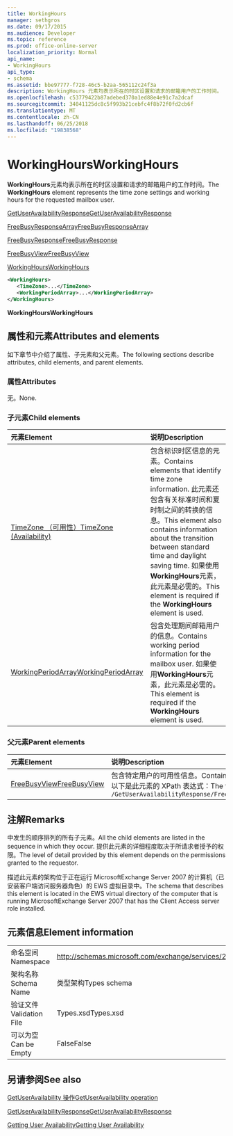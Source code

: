 ```yaml
---
title: WorkingHours
manager: sethgros
ms.date: 09/17/2015
ms.audience: Developer
ms.topic: reference
ms.prod: office-online-server
localization_priority: Normal
api_name:
- WorkingHours
api_type:
- schema
ms.assetid: bbe97777-f728-46c5-b2aa-565112c24f3a
description: WorkingHours 元素均表示所在的时区设置和请求的邮箱用户的工作时间。
ms.openlocfilehash: c53779422b87adebed370a1ed88e4e91c7a2dcaf
ms.sourcegitcommit: 34041125dc8c5f993b21cebfc4f8b72f0fd2cb6f
ms.translationtype: MT
ms.contentlocale: zh-CN
ms.lasthandoff: 06/25/2018
ms.locfileid: "19838568"
---
```

# <a name="workinghours"></a><span data-ttu-id="37f5f-103">WorkingHours</span><span class="sxs-lookup"><span data-stu-id="37f5f-103">WorkingHours</span></span>

<span data-ttu-id="37f5f-104">**WorkingHours**元素均表示所在的时区设置和请求的邮箱用户的工作时间。</span><span class="sxs-lookup"><span data-stu-id="37f5f-104">The **WorkingHours** element represents the time zone settings and working hours for the requested mailbox user.</span></span> 
  
[<span data-ttu-id="37f5f-105">GetUserAvailabilityResponse</span><span class="sxs-lookup"><span data-stu-id="37f5f-105">GetUserAvailabilityResponse</span></span>](getuseravailabilityresponse.md)
  
[<span data-ttu-id="37f5f-106">FreeBusyResponseArray</span><span class="sxs-lookup"><span data-stu-id="37f5f-106">FreeBusyResponseArray</span></span>](freebusyresponsearray.md)
  
[<span data-ttu-id="37f5f-107">FreeBusyResponse</span><span class="sxs-lookup"><span data-stu-id="37f5f-107">FreeBusyResponse</span></span>](freebusyresponse.md)
  
[<span data-ttu-id="37f5f-108">FreeBusyView</span><span class="sxs-lookup"><span data-stu-id="37f5f-108">FreeBusyView</span></span>](freebusyview.md)
  
[<span data-ttu-id="37f5f-109">WorkingHours</span><span class="sxs-lookup"><span data-stu-id="37f5f-109">WorkingHours</span></span>](workinghours-ex15websvcsotherref.md)
  
```xml
<WorkingHours>
   <TimeZone>...</TimeZone>
   <WorkingPeriodArray>...</WorkingPeriodArray>
</WorkingHours>
```

 <span data-ttu-id="37f5f-110">**WorkingHours**</span><span class="sxs-lookup"><span data-stu-id="37f5f-110">**WorkingHours**</span></span>
## <a name="attributes-and-elements"></a><span data-ttu-id="37f5f-111">属性和元素</span><span class="sxs-lookup"><span data-stu-id="37f5f-111">Attributes and elements</span></span>

<span data-ttu-id="37f5f-112">如下章节中介绍了属性、子元素和父元素。</span><span class="sxs-lookup"><span data-stu-id="37f5f-112">The following sections describe attributes, child elements, and parent elements.</span></span>
  
### <a name="attributes"></a><span data-ttu-id="37f5f-113">属性</span><span class="sxs-lookup"><span data-stu-id="37f5f-113">Attributes</span></span>

<span data-ttu-id="37f5f-114">无。</span><span class="sxs-lookup"><span data-stu-id="37f5f-114">None.</span></span>
  
### <a name="child-elements"></a><span data-ttu-id="37f5f-115">子元素</span><span class="sxs-lookup"><span data-stu-id="37f5f-115">Child elements</span></span>

|<span data-ttu-id="37f5f-116">**元素**</span><span class="sxs-lookup"><span data-stu-id="37f5f-116">**Element**</span></span>|<span data-ttu-id="37f5f-117">**说明**</span><span class="sxs-lookup"><span data-stu-id="37f5f-117">**Description**</span></span>|
|:-----|:-----|
|[<span data-ttu-id="37f5f-118">TimeZone （可用性）</span><span class="sxs-lookup"><span data-stu-id="37f5f-118">TimeZone (Availability)</span></span>](timezone-availability.md) <br/> |<span data-ttu-id="37f5f-119">包含标识时区信息的元素。</span><span class="sxs-lookup"><span data-stu-id="37f5f-119">Contains elements that identify time zone information.</span></span> <span data-ttu-id="37f5f-120">此元素还包含有关标准时间和夏时制之间的转换的信息。</span><span class="sxs-lookup"><span data-stu-id="37f5f-120">This element also contains information about the transition between standard time and daylight saving time.</span></span> <span data-ttu-id="37f5f-121">如果使用**WorkingHours**元素，此元素是必需的。</span><span class="sxs-lookup"><span data-stu-id="37f5f-121">This element is required if the **WorkingHours** element is used.</span></span>  <br/> |
|[<span data-ttu-id="37f5f-122">WorkingPeriodArray</span><span class="sxs-lookup"><span data-stu-id="37f5f-122">WorkingPeriodArray</span></span>](workingperiodarray.md) <br/> |<span data-ttu-id="37f5f-123">包含处理期间邮箱用户的信息。</span><span class="sxs-lookup"><span data-stu-id="37f5f-123">Contains working period information for the mailbox user.</span></span> <span data-ttu-id="37f5f-124">如果使用**WorkingHours**元素，此元素是必需的。</span><span class="sxs-lookup"><span data-stu-id="37f5f-124">This element is required if the **WorkingHours** element is used.</span></span>  <br/> |
   
### <a name="parent-elements"></a><span data-ttu-id="37f5f-125">父元素</span><span class="sxs-lookup"><span data-stu-id="37f5f-125">Parent elements</span></span>

|<span data-ttu-id="37f5f-126">**元素**</span><span class="sxs-lookup"><span data-stu-id="37f5f-126">**Element**</span></span>|<span data-ttu-id="37f5f-127">**说明**</span><span class="sxs-lookup"><span data-stu-id="37f5f-127">**Description**</span></span>|
|:-----|:-----|
|[<span data-ttu-id="37f5f-128">FreeBusyView</span><span class="sxs-lookup"><span data-stu-id="37f5f-128">FreeBusyView</span></span>](freebusyview.md) <br/> |<span data-ttu-id="37f5f-129">包含特定用户的可用性信息。</span><span class="sxs-lookup"><span data-stu-id="37f5f-129">Contains availability information for a specific user.</span></span>  <br/> <span data-ttu-id="37f5f-130">以下是此元素的 XPath 表达式：</span><span class="sxs-lookup"><span data-stu-id="37f5f-130">The following is the XPath expression to this element:</span></span>  <br/>  `/GetUserAvailabilityResponse/FreeBusyResponseArray/FreeBusyResponse/FreeBusyView/` <br/> |
   
## <a name="remarks"></a><span data-ttu-id="37f5f-131">注解</span><span class="sxs-lookup"><span data-stu-id="37f5f-131">Remarks</span></span>

<span data-ttu-id="37f5f-132">中发生的顺序排列的所有子元素。</span><span class="sxs-lookup"><span data-stu-id="37f5f-132">All the child elements are listed in the sequence in which they occur.</span></span> <span data-ttu-id="37f5f-133">提供此元素的详细程度取决于所请求者授予的权限。</span><span class="sxs-lookup"><span data-stu-id="37f5f-133">The level of detail provided by this element depends on the permissions granted to the requestor.</span></span>
  
<span data-ttu-id="37f5f-134">描述此元素的架构位于正在运行 MicrosoftExchange Server 2007 的计算机（已安装客户端访问服务器角色）的 EWS 虚拟目录中。</span><span class="sxs-lookup"><span data-stu-id="37f5f-134">The schema that describes this element is located in the EWS virtual directory of the computer that is running MicrosoftExchange Server 2007 that has the Client Access server role installed.</span></span>
  
## <a name="element-information"></a><span data-ttu-id="37f5f-135">元素信息</span><span class="sxs-lookup"><span data-stu-id="37f5f-135">Element information</span></span>

|||
|:-----|:-----|
|<span data-ttu-id="37f5f-136">命名空间</span><span class="sxs-lookup"><span data-stu-id="37f5f-136">Namespace</span></span>  <br/> |http://schemas.microsoft.com/exchange/services/2006/types  <br/> |
|<span data-ttu-id="37f5f-137">架构名称</span><span class="sxs-lookup"><span data-stu-id="37f5f-137">Schema Name</span></span>  <br/> |<span data-ttu-id="37f5f-138">类型架构</span><span class="sxs-lookup"><span data-stu-id="37f5f-138">Types schema</span></span>  <br/> |
|<span data-ttu-id="37f5f-139">验证文件</span><span class="sxs-lookup"><span data-stu-id="37f5f-139">Validation File</span></span>  <br/> |<span data-ttu-id="37f5f-140">Types.xsd</span><span class="sxs-lookup"><span data-stu-id="37f5f-140">Types.xsd</span></span>  <br/> |
|<span data-ttu-id="37f5f-141">可以为空</span><span class="sxs-lookup"><span data-stu-id="37f5f-141">Can be Empty</span></span>  <br/> |<span data-ttu-id="37f5f-142">False</span><span class="sxs-lookup"><span data-stu-id="37f5f-142">False</span></span>  <br/> |
   
## <a name="see-also"></a><span data-ttu-id="37f5f-143">另请参阅</span><span class="sxs-lookup"><span data-stu-id="37f5f-143">See also</span></span>



[<span data-ttu-id="37f5f-144">GetUserAvailability 操作</span><span class="sxs-lookup"><span data-stu-id="37f5f-144">GetUserAvailability operation</span></span>](getuseravailability-operation.md)
  
[<span data-ttu-id="37f5f-145">GetUserAvailabilityResponse</span><span class="sxs-lookup"><span data-stu-id="37f5f-145">GetUserAvailabilityResponse</span></span>](getuseravailabilityresponse.md)


[<span data-ttu-id="37f5f-146">Getting User Availability</span><span class="sxs-lookup"><span data-stu-id="37f5f-146">Getting User Availability</span></span>](http://msdn.microsoft.com/library/d4133fcb-9b0f-4e6b-aadf-a389da83516a%28Office.15%29.aspx)

